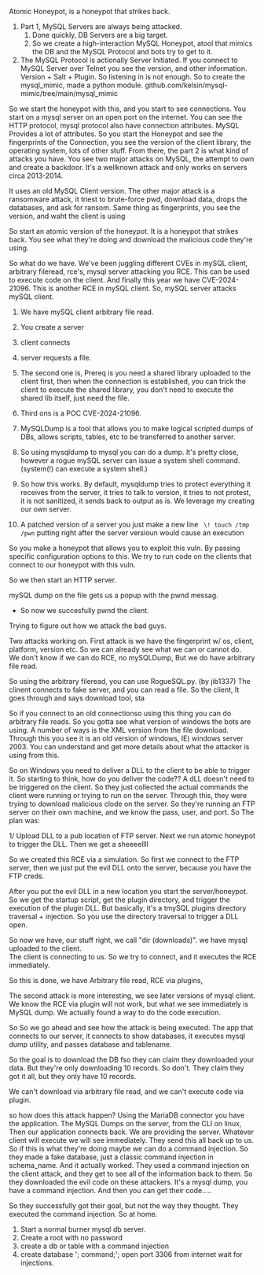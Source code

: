 

Atomic Honeypot, is a honeypot that strikes back. 

1. Part 1, MySQL Servers are always being attacked. 
	1. Done quickly, DB Servers are a big target.
	2. So we create a high-interaction MySQL Honeypot,  atool that mimics the DB and the MySQL Protocol and bots try to get to it.
2. The MySQL Protocol is actionally Server Initiated.  If you connect to MySQL Server over Telnet you see the version, and other information.  Version + Salt + Plugin.  So listening in is not enough.  So to create the mysql_mimic, made a python module. 
github.com/kelsin/mysql-mimic/tree/main/mysql_mimic

So we start the honeypot with this, and you start to see connections.  You start on a mysql server on an open port on the internet.  You can see the HTTP protocol, mysql protocol also have connection attributes.  MySQL Provides a lot of attributes.  So you start the Honeypot and see the fingerprints of the Connection, you see the version of the client library, the operating system, lots of other stuff.  From there, the part 2 is what kind of attacks you have.  You see two major attacks on MySQL,  the attempt to own and create a backdoor.  It's a wellknown attack and only works on servers circa 2013-2014.  

It uses an old MySQL Client version.  The other major attack is a ransomware attack, it triest to brute-force pwd, download data, drops the databases, and ask for ransom. Same thing as fingerprints,  you see the version, and waht the client is using

So start an atomic version of the honeypot.  It is a honeypot that strikes back. You see what they're doing and download the malicious code they're using. 

So what do we have.
We've been juggling different CVEs in mySQL client, arbitrary fileread, rce's,  mysql server attacking you RCE. This can be used to execute code on the client.  And finally this year we have CVE-2024-21096.  This is another RCE in mySQL client. 
So, mySQL server attacks mySQL client.


1. We have mySQL client arbitrary file read. 
2. You create a server
3. client connects
4. server requests a file. 

1. The second one is, Prereq is you need a shared library uploaded to the client first, then when the connection is established, you can trick the client to execute the shared library, you don't need to execute the shared lib itself, just need the file.

1. Third ons is a POC CVE-2024-21096.
2. MySQLDump is a tool that allows you to make logical scripted dumps of DBs, allows scripts, tables, etc to be transferred to another server.
3. So using mysqldump to mysql you can do a dump.  It's pretty close, however a rogue mySQL server can issue a system shell command.  (system(\!) can execute a system shell.)
4. So how this works.  By default, mysqldump tries to protect everything it receives from the server, it tries to talk to version, it tries to not protest, it is not sanitized, it sends back to output as is.  We leverage my creating our own server.
5. A patched version of a server you just make a new line ` \! touch /tmp /pwn` putting right after the server versioun would cause an execution

So you make a honeypot that allows you to exploit this vuln.  By passing specific configuration options to this. 
We try to run code on the clients that connect to our honeypot with this vuln.

So we then start an HTTP server. 

mySQL dump on the file gets us a popup with the pwnd messag.

- So now we succesfully pwnd the client. 

Trying to figure out how we attack the bad guys.

Two attacks working on. 
First attack is  we have the fingerprint w/ os, client, platform, version etc.
So we can already see what we can or cannot do.  
We don't know if we can do RCE, no mySQLDump, But we do have arbitrary file read.

So using the arbitrary fileread, you can use RogueSQL.py. (by jib1337)
The clinent connects to fake server, and you can read a file.
So the client, It goes through and says download tool, sta


So if you connect to an old connectionso using this thing you can do arbitrary file reads.  So you gotta see what version of windows the bots are using.  A number of ways is the XML version from the file download.  Through this you see it is an old version of windows, IE) windows server 2003.  You can understand and get more details about what the attacker is using from this.

So on Windows you need to deliver a DLL to the client to be able to trigger it.  So starting to think, how do you deliver the code??
A dLL doesn't need to be triggered on the client.  So they just collected the actual commands the client were running or trying to run on the server.  Through this, they were trying to download malicious clode on the server.  So they're running an FTP server on their own machine, and we know the pass, user, and port.  So The plan was:

1/ Upload DLL to a pub location of FTP server. 
Next we run atomic honeypot to trigger the DLL.
Then we get a sheeeellll

So we created this RCE via a simulation.
So first we connect to the FTP server,  then we just put the evil DLL onto the server, because you have the FTP creds.

After you put the evil DLL in a new location you start the server/honeypot.  So we get the startup script, get the plugin directory, and trigger the execution of the plugin DLL.
But basically, it's a tmySQL plugins directory traversal + injection.
So you use the directory traversal to trigger a DLL open.

So now we have, our stuff right, we call "dir (downloads)". we have mysql uploaded to the client.  
The client is connecting to us.  So we try to connect, and it executes the RCE immediately.

So this is done, we have Arbitrary file read, RCE via plugins,  


The second attack is more interesting,  we see later versions of mysql client.  We know the RCE via plugin will not work, but what we see immediately is MySQL dump.  We actually found a way to do the code execution.

So So we go ahead and see how the attack is being executed.  The app that connects to our server, it connects to show databases, it executes mysql dump utility, and passes database and tablename.

So the goal is to download the DB fso they can claim they downloaded your data.  But they're only downloading 10 records.  So don't.  They claim they got it all, but they only have 10 records.

We can't download via arbitrary file read,  and we can't execute code via plugin.

so how does this attack happen?
Using the MariaDB connector you have the application.  The MySQL Dumps on the server, from the CLI on linux, Then our application connects back. 
We are providing the server.  Whatever client will execute we will see immediately.  They send this all back up to us.
So if this is what they're doing maybe we can do a command injection.
So they made a fake database,  just a classic command injection in schema_name.  And it actually worked.  They used a command injection on the client attack, and they get to see all of the information back to them.  So they downloaded the evil code on these attackers.  It's a mysql dump, you have a command injection.  And then you can get their code.....

So they successfully got their goal, but not the way they thought. They executed the command injection.  So at home.
1. Start a normal burner mysql db server.
2. Create a root with no password
3. create a db or table with a command injection
4. create database '; command;';
open port 3306 from internet
wait for injections.